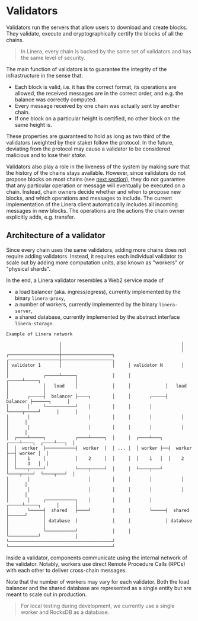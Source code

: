 # Validators

Validators run the servers that allow users to download and create blocks. They validate, execute and cryptographically certify the blocks of all the chains.

> In Linera, every chain is backed by the same set of validators and has the same level of security.

The main function of validators is to guarantee the integrity of the infrastructure in the sense that:

* Each block is valid, i.e. it has the correct format, its operations are allowed, the received messages are in the correct order, and e.g. the balance was correctly computed.
* Every message received by one chain was actually sent by another chain.
* If one block on a particular height is certified, no other block on the same height is.

These properties are guaranteed to hold as long as two third of the validators (weighted by their stake) follow the protocol. In the future, deviating from the protocol may cause a validator to be considered malicious and to lose their _stake_.

Validators also play a role in the liveness of the system by making sure that the history of the chains stays available. However, since validators do not propose blocks on most chains (see [next section](../../developer-manual/advanced\_topics/block\_creation.html)), they do _not_ guarantee that any particular operation or message will eventually be executed on a chain. Instead, chain owners decide whether and when to propose new blocks, and which operations and messages to include. The current implementation of the Linera client automatically includes all incoming messages in new blocks. The operations are the actions the chain owner explicitly adds, e.g. transfer.

## Architecture of a validator

Since every chain uses the same validators, adding more chains does not require adding validators. Instead, it requires each individual validator to scale out by adding more computation units, also known as "workers" or "physical shards".

In the end, a Linera validator resembles a Web2 service made of

* a load balancer (aka. ingress/egress), currently implemented by the binary `linera-proxy`,
* a number of workers, currently implemented by the binary `linera-server`,
* a shared database, currently implemented by the abstract interface `linera-storage`.

```ignore
Example of Linera network

                    │                                             │
                    │                                             │
┌───────────────────┼───────────────────┐     ┌───────────────────┼───────────────────┐
│ validator 1       │                   │     │ validator N       │                   │
│             ┌─────┴─────┐             │     │             ┌─────┴─────┐             │
│             │   load    │             │     │             │   load    │             │
│       ┌─────┤  balancer ├────┐        │     │       ┌─────┤  balancer ├──────┐      │
│       │     └───────────┘    │        │     │       │     └─────┬─────┘      │      │
│       │                      │        │     │       │           │            │      │
│       │                      │        │     │       │           │            │      │
│  ┌────┴─────┐           ┌────┴─────┐  │     │  ┌────┴───┐  ┌────┴────┐  ┌────┴───┐  │
│  │  worker  ├───────────┤  worker  │  │ ... │  │ worker ├──┤  worker ├──┤ worker │  │
│  │    1     │           │    2     │  │     │  │    1   │  │    2    │  │    3   │  │
│  └────┬─────┘           └────┬─────┘  │     │  └────┬───┘  └────┬────┘  └────┬───┘  │
│       │                      │        │     │       │           │            │      │
│       │                      │        │     │       │           │            │      │
│       │     ┌───────────┐    │        │     │       │     ┌─────┴─────┐      │      │
│       └─────┤  shared   ├────┘        │     │       └─────┤  shared   ├──────┘      │
│             │ database  │             │     │             │ database  │             │
│             └───────────┘             │     │             └───────────┘             │
└───────────────────────────────────────┘     └───────────────────────────────────────┘

```

Inside a validator, components communicate using the internal network of the validator. Notably, workers use direct Remote Procedure Calls (RPCs) with each other to deliver cross-chain messages.

Note that the number of workers may vary for each validator. Both the load balancer and the shared database are represented as a single entity but are meant to scale out in production.

> For local testing during development, we currently use a single worker and RocksDB as a database.
